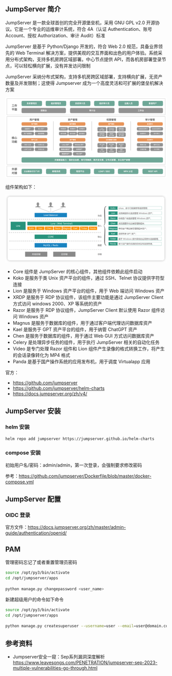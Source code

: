 ## JumpServer 简介

JumpServer 是一款全球首创的完全开源堡垒机，采用 GNU GPL v2.0 开源协议。它是一个专业的运维审计系统，符合 4A（认证 Authentication、账号 Account、授权 Authorization、审计 Audit）标准

JumpServer 是基于 Python/Django 开发的，符合 Web 2.0 规范，具备业界领先的 Web Terminal 解决方案，提供美观的交互界面和出色的用户体验。系统采用分布式架构，支持多机房跨区域部署。中心节点提供 API，而各机房部署登录节点，可以轻松横向扩展，没有并发访问限制

JumpServer 采纳分布式架构，支持多机房跨区域部署，支持横向扩展，无资产数量及并发限制；这使得 Jumpserver 成为一个高度灵活和可扩展的堡垒机解决方案

![img](.assets/JumpServer/js-enterprise-20240118053609156.png)

组件架构如下：

![architecture_01](./.assets/JumpServer/architecture_01.png)

- Core 组件是 JumpServer 的核心组件，其他组件依赖此组件启动
- Koko 是服务于类 Unix 资产平台的组件，通过 SSH、Telnet 协议提供字符型连接
- Lion 是服务于 Windows 资产平台的组件，用于 Web 端访问 Windows 资产
- XRDP 是服务于 RDP 协议组件，该组件主要功能是通过 JumpServer Client 方式访问 windows 2000、XP 等系统的资产
- Razor 是服务于 RDP 协议组件，JumpServer Client 默认使用 Razor 组件访问 Windows 资产
- Magnus 是服务于数据库的组件，用于通过客户端代理访问数据库资产
- Kael 是服务于 GPT 资产平台的组件，用于纳管 ChatGPT 资产
- Chen 是服务于数据库的组件，用于通过 Web GUI 方式访问数据库资产
- Celery 是处理异步任务的组件，用于执行 JumpServer 相关的自动化任务
- Video 是专门处理 Razor 组件和 Lion 组件产生录像的格式转换工作，将产生的会话录像转化为 MP4 格式
- Panda 是基于国产操作系统的应用发布机，用于调度 Virtualapp 应用

官方：

- <https://github.com/jumpserver>
- <https://github.com/jumpserver/helm-charts>
- <https://docs.jumpserver.org/zh/v4/>

## JumpServer 安装

### helm 安装



```bash
helm repo add jumpserver https://jumpserver.github.io/helm-charts
```

### compose 安装

初始用户名/密码：admin/admin，第一次登录，会强制要求修改密码

参考：<https://github.com/jumpserver/Dockerfile/blob/master/docker-compose.yml>

## JumpServer 配置

### OIDC 登录

官方文件：<https://docs.jumpserver.org/zh/master/admin-guide/authentication/openid/>

## PAM

管理密码忘记了或者重置管理员密码

```bash
source /opt/py3/bin/activate
cd /opt/jumpserver/apps

python manage.py changepassword <user_name>
```

新建超级用户的命令如下命令

```bash
source /opt/py3/bin/activate
cd /opt/jumpserver/apps

python manage.py createsuperuser --username=user --email=user@domain.com
```

## 参考资料

- Jumpserver安全一窥：Sep系列漏洞深度解析 <https://www.leavesongs.com/PENETRATION/jumpserver-sep-2023-multiple-vulnerabilities-go-through.html>
